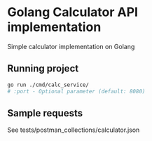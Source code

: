 # Golang Calculator API implementation

Simple calculator implementation on Golang

## Running project

```bash
go run ./cmd/calc_service/
# :port - Optional parameter (default: 8080)
```

## Sample requests

See tests/postman_collections/calculator.json

